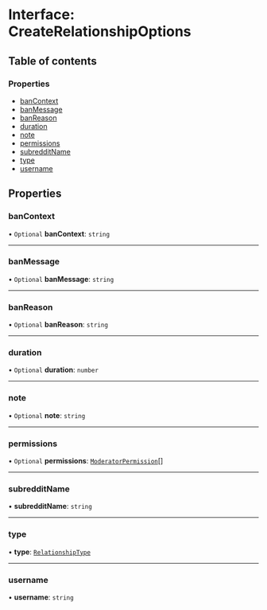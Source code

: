 # Interface: CreateRelationshipOptions

## Table of contents

### Properties

- [banContext](CreateRelationshipOptions.md#bancontext)
- [banMessage](CreateRelationshipOptions.md#banmessage)
- [banReason](CreateRelationshipOptions.md#banreason)
- [duration](CreateRelationshipOptions.md#duration)
- [note](CreateRelationshipOptions.md#note)
- [permissions](CreateRelationshipOptions.md#permissions)
- [subredditName](CreateRelationshipOptions.md#subredditname)
- [type](CreateRelationshipOptions.md#type)
- [username](CreateRelationshipOptions.md#username)

## Properties

### banContext

• `Optional` **banContext**: `string`

---

### banMessage

• `Optional` **banMessage**: `string`

---

### banReason

• `Optional` **banReason**: `string`

---

### duration

• `Optional` **duration**: `number`

---

### note

• `Optional` **note**: `string`

---

### permissions

• `Optional` **permissions**: [`ModeratorPermission`](../README.md#moderatorpermission)[]

---

### subredditName

• **subredditName**: `string`

---

### type

• **type**: [`RelationshipType`](../README.md#relationshiptype)

---

### username

• **username**: `string`
